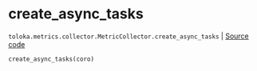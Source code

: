 # create_async_tasks
`toloka.metrics.collector.MetricCollector.create_async_tasks` | [Source code](https://github.com/Toloka/toloka-kit/blob/v1.2.1/src/metrics/collector.py#L66)

```python
create_async_tasks(coro)
```

